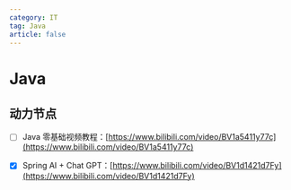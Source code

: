```yaml
---
category: IT
tag: Java
article: false
---
```


# Java

## 动力节点

- [ ] Java 零基础视频教程：[https://www.bilibili.com/video/BV1a5411y77c](https://www.bilibili.com/video/BV1a5411y77c)

- [x] Spring AI + Chat GPT：[https://www.bilibili.com/video/BV1d1421d7Fy](https://www.bilibili.com/video/BV1d1421d7Fy)